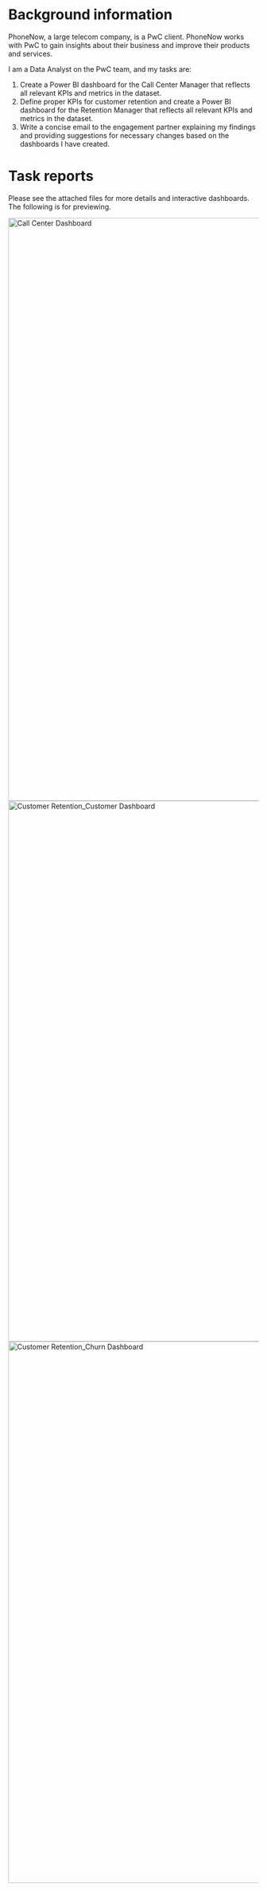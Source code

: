 # Background information

PhoneNow, a large telecom company, is a PwC client. PhoneNow works with PwC to gain insights about their business and improve their products and services.

I am a Data Analyst on the PwC team, and my tasks are:

1. Create a Power BI dashboard for the Call Center Manager that reflects all relevant KPIs and metrics in the dataset.
2. Define proper KPIs for customer retention and create a Power BI dashboard for the Retention Manager that reflects all relevant KPIs and metrics in the dataset.
3. Write a concise email to the engagement partner explaining my findings and providing suggestions for necessary changes based on the dashboards I have created.

# Task reports

Please see the attached files for more details and interactive dashboards. The following is for previewing.

<img width="1170" alt="Call Center Dashboard" src="https://github.com/uyen-h-tran/Phone-Now-data-analysis-using-PowerBI/assets/80579258/d5236ce8-f36e-4498-abd3-429deafc1119">

<img width="1085" alt="Customer Retention_Customer Dashboard" src="https://github.com/uyen-h-tran/Phone-Now-data-analysis-using-PowerBI/assets/80579258/65e3bee9-b9e0-4747-9eb9-f5888decf4a9">

<img width="1087" alt="Customer Retention_Churn Dashboard" src="https://github.com/uyen-h-tran/Phone-Now-data-analysis-using-PowerBI/assets/80579258/ee350bfd-5fb1-4531-a147-289400f65f4c">
